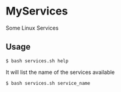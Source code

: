 # MyServices
Some Linux Services

## Usage
```
$ bash services.sh help
```

It will list the name of the services available

```
$ bash services.sh service_name
```
